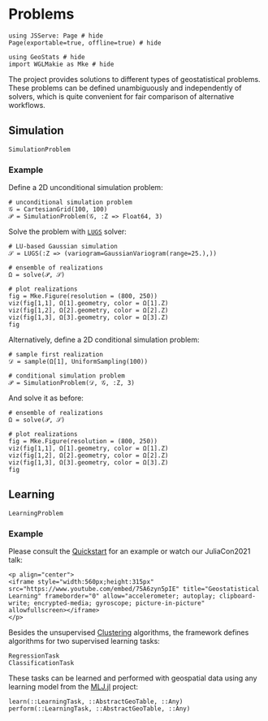 # Problems

```@example problems
using JSServe: Page # hide
Page(exportable=true, offline=true) # hide

using GeoStats # hide
import WGLMakie as Mke # hide
```

The project provides solutions to different types of geostatistical problems.
These problems can be defined unambiguously and independently of solvers,
which is quite convenient for fair comparison of alternative workflows.

## Simulation

```@docs
SimulationProblem
```

### Example

Define a 2D unconditional simulation problem:

```@example problems
# unconditional simulation problem
𝒢 = CartesianGrid(100, 100)
𝒫 = SimulationProblem(𝒢, :Z => Float64, 3)
```

Solve the problem with [`LUGS`](@ref) solver:

```@example problems
# LU-based Gaussian simulation
𝒮 = LUGS(:Z => (variogram=GaussianVariogram(range=25.),))

# ensemble of realizations
Ω = solve(𝒫, 𝒮)

# plot realizations
fig = Mke.Figure(resolution = (800, 250))
viz(fig[1,1], Ω[1].geometry, color = Ω[1].Z)
viz(fig[1,2], Ω[2].geometry, color = Ω[2].Z)
viz(fig[1,3], Ω[3].geometry, color = Ω[3].Z)
fig
```

Alternatively, define a 2D conditional simulation problem:

```@example problems
# sample first realization
𝒟 = sample(Ω[1], UniformSampling(100))

# conditional simulation problem
𝒫 = SimulationProblem(𝒟, 𝒢, :Z, 3)
```

And solve it as before:

```@example problems
# ensemble of realizations
Ω = solve(𝒫, 𝒮)

# plot realizations
fig = Mke.Figure(resolution = (800, 250))
viz(fig[1,1], Ω[1].geometry, color = Ω[1].Z)
viz(fig[1,2], Ω[2].geometry, color = Ω[2].Z)
viz(fig[1,3], Ω[3].geometry, color = Ω[3].Z)
fig
```

## Learning

```@docs
LearningProblem
```

### Example

Please consult the [Quickstart](quickstart.md) for an example or
watch our JuliaCon2021 talk:

```@raw html
<p align="center">
<iframe style="width:560px;height:315px" src="https://www.youtube.com/embed/75A6zyn5pIE" title="Geostatistical Learning" frameborder="0" allow="accelerometer; autoplay; clipboard-write; encrypted-media; gyroscope; picture-in-picture" allowfullscreen></iframe>
</p>
```

Besides the unsupervised [Clustering](clustering.md) algorithms, the framework defines
algorithms for two supervised learning tasks:

```@docs
RegressionTask
ClassificationTask
```

These tasks can be learned and performed with geospatial data using any learning model
from the [MLJ.jl](https://github.com/alan-turing-institute/MLJ.jl) project:

```@docs
learn(::LearningTask, ::AbstractGeoTable, ::Any)
perform(::LearningTask, ::AbstractGeoTable, ::Any)
```